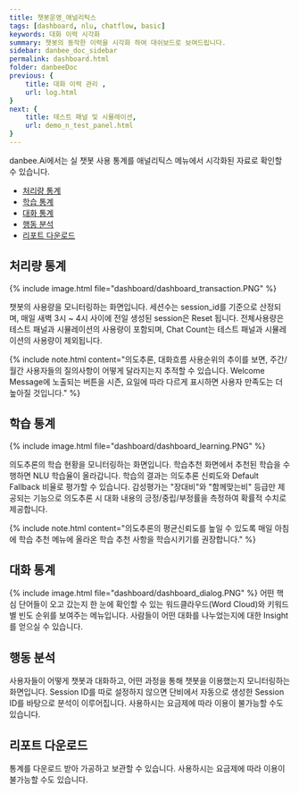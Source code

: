```yaml
---
title: 챗봇운영_애널리틱스 
tags: [dashboard, nlu, chatflow, basic]
keywords: 대화 이력 시각화
summary: 챗봇의 동작한 이력을 시각화 하여 대쉬보드로 보여드립니다.
sidebar: danbee_doc_sidebar
permalink: dashboard.html
folder: danbeeDoc
previous: {
    title: 대화 이력 관리 ,
    url: log.html
}
next: {
    title: 테스트 패널 및 시뮬레이션,
    url: demo_n_test_panel.html
}
---
```


danbee.Ai에서는 실 챗봇 사용 통계를 애널리틱스 메뉴에서 시각화된 자료로 확인할 수 있습니다. 

- [처리량 통계](dashboard.html#Transaction)
- [학습 통계](dashboard.html#Learning)
- [대화 통계](dashboard.html#Dialog)
- [행동 분석](dashboard.html#Dialog)
- [리포트 다운로드](dashboard.html#Dialog)



## 처리량 통계

{% include image.html file="dashboard/dashboard_transaction.PNG"  %}

챗봇의 사용량을 모니터링하는 화면입니다.
세션수는 session_id를 기준으로 산정되며, 매일 새벽 3시 ~ 4시 사이에 전일 생성된 session은 Reset 됩니다.
전체사용량은 테스트 패널과 시뮬레이션의 사용량이 포함되며, Chat Count는 테스트 패널과 시뮬레이션의 사용량이 제외됩니다.

{% include note.html content="의도추론, 대화흐름 사용순위의 추이를 보면, 주간/월간 사용자들의 질의사항이 어떻게 달라지는지 추적할 수 있습니다.  Welcome Message에 노출되는 버튼을 시즌, 요일에 따라 다르게 표시하면 사용자 만족도는 더 높아질 것입니다." %}


## 학습 통계

{% include image.html file="dashboard/dashboard_learning.PNG" %}

의도추론의 학습 현황을 모니터링하는 화면입니다.
학습추천 화면에서 추천된 학습을 수행하면 NLU 학습율이 올라갑니다.
학습의 결과는 의도추론 신뢰도와 Default Fallback 비율로 평가할 수 있습니다.
감성평가는 "장대비"와 "함께맞는비" 등급만 제공되는 기능으로 의도추론 시 대화 내용의 긍정/중립/부정률을 측정하여 확률적 수치로 제공합니다.

{% include note.html content="의도추론의 평균신뢰도를 높일 수 있도록 매일 아침에 학습 추천 메뉴에 올라온 학습 추천 사항을 학습시키기를 권장합니다." %}


## 대화 통계

{% include image.html file="dashboard/dashboard_dialog.PNG" %}
어떤 핵심 단어들이 오고 갔는지 한 눈에 확인할 수 있는 워드클라우드(Word Cloud)와 키워드별 빈도 순위를 보여주는 메뉴입니다.
사람들이 어떤 대화를 나누었는지에 대한 Insight를 얻으실 수 있습니다.

## 행동 분석

사용자들이 어떻게 챗봇과 대화하고, 어떤 과정을 통해 챗봇을 이용했는지 모니터링하는 화면입니다. Session ID를 따로 설정하지 않으면 단비에서 자동으로 생성한 Session ID를 바탕으로 분석이 이루어집니다. 사용하시는 요금제에 따라 이용이 불가능할 수도 있습니다.

## 리포트 다운로드

통계를 다운로드 받아 가공하고 보관할 수 있습니다. 사용하시는 요금제에 따라 이용이 불가능할 수도 있습니다.

